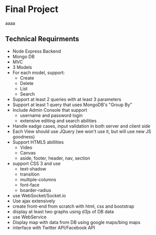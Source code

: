 # Final Project
aaaa
## Technical Requirments
* Node Express Backend
* Mongo DB
* MVC
* 3 Models
* For each model, support:
  * Create
  * Delete
  * List
  * Search
* Support at least 2 queries with at least 3 parameters
* Support at least 1 query that uses MongoDB's "Group By"
* Include Admin Console that support
  * username and password login
  * extensive editing and search abilities
* Handle eadge cases, input validation in both server and client side
* Each View should use JQuery (we won't use it, but will use new JS goodness)
* Support HTML5 abillities
  * Video
  * Canvas
  * aside, footer, header, nav, section
* support CSS 3 and use
  * text-shadow
  * transition
  * multiple-columns
  * font-face
  * boarder-radius
* use WebSocket/Socket.io
* Use ajax extensively
* create front-end from scratch with html, css and bootstrap
* display at least two graphs using d3js of DB data
* use WebService
* Display map with data from DB using google maps/bing maps
* interface with Twitter API/Facebook API